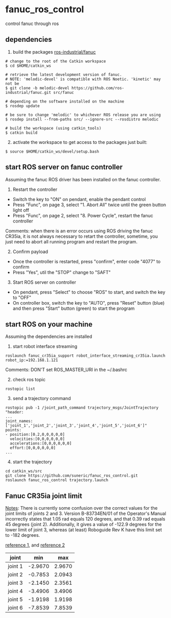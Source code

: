 # fanuc_ros_control
control fanuc through ros

## dependencies
1. build the packages [ros-industrial/fanuc](https://github.com/ros-industrial/fanuc)

```
# change to the root of the Catkin workspace
$ cd $HOME/catkin_ws

# retrieve the latest development version of fanuc.
# NOTE: 'melodic-devel' is compatible with ROS Noetic. 'kinetic' may not be
$ git clone -b melodic-devel https://github.com/ros-industrial/fanuc.git src/fanuc

# depending on the software installed on the machine
$ rosdep update

# be sure to change 'melodic' to whichever ROS release you are using
$ rosdep install --from-paths src/ --ignore-src --rosdistro melodic

# build the workspace (using catkin_tools)
$ catkin build
```

2. activate the workspace to get access to the packages just built:

```
$ source $HOME/catkin_ws/devel/setup.bash
```

## start ROS server on fanuc controller
Assuming the fanuc ROS driver has been installed on the fanuc controller.

1. Restart the controller
  - Switch the key to "ON" on pendant, enable the pendant control
  - Press "Func", on page 3, select "1. Abort All" twice until the green button light off
  - Press "Func", on page 2, select "8. Power Cycle", restart the fanuc controller

Comments: when there is an error occurs using ROS driving the fanuc CR35ia, it is not always necessary to retart the controller, sometime, you just need to abort all running program and restart the program.

2. Confirm payload
  - Once the controller is restarted, press "confirm", enter code "4077" to confirm
  - Press "Yes", util the "STOP" change to "SAFT"

3. Start ROS server on controller
  - On pendant, press "Select" to choose "ROS" to start, and switch the key to "OFF"
  - On controller box, switch the key to "AUTO", press "Reset" button (blue) and then press "Start" button (green) to start the program

## start ROS on your machine
Assuming the dependencies are installed
1. start robot interface streaming
```
roslaunch fanuc_cr35ia_support robot_interface_streaming_cr35ia.launch robot_ip:=192.168.1.121
```

Comments: DON'T set ROS_MASTER_URI in the ~/.bashrc

2. check ros topic
```
rostopic list
```

3. send a trajectory command
```
rostopic pub -1 /joint_path_command trajectory_msgs/JointTrajectory "header:
...
joint_names: ['joint_1','joint_2','joint_3','joint_4','joint_5','joint_6']"
points:
- position:[0.2,0,0,0,0,0]
  velocities:[0,0,0,0,0,0]
  accelerations:[0,0,0,0,0,0]
  effort:[0,0,0,0,0,0]
...
```

4. start the trajectory
```
cd catkin_ws/src
git clone https://github.com/suneric/fanuc_ros_control.git
roslaunch fanuc_ros_control trajectory.launch
```

## Fanuc CR35ia joint limit
[Notes](http://wiki.ros.org/fanuc_cr35ia_support):
There is currently some confusion over the correct values for the joint limits of joints 2 and 3. Version B-83734EN/01 of the Operator's Manual incorrectly states that 1.05 rad equals 120 degrees, and that 0.39 rad equals 45 degrees (joint 2). Additionally, it gives a value of -122.9 degrees for the lower limit of joint 3, whereas (at least) Roboguide Rev K have this limit set to -182 degrees.

[reference 1](https://github.com/ros-industrial/fanuc/blob/melodic-devel/fanuc_cr35ia_support/urdf/cr35ia_macro.xacro), and [reference 2](https://www.fanuc.co.jp/en/product/catalog/pdf/robot/RCR-35iA(E)-02a.pdf)


|joint|min|max|
|:---:|:---:|:---:|
|joint 1|-2.9670|2.9670|
|joint 2|-0.7853|2.0943|
|joint 3|-2.1450|2.3561|
|joint 4|-3.4906|3.4906|
|joint 5|-1.9198|1.9198|
|joint 6|-7.8539|7.8539|
